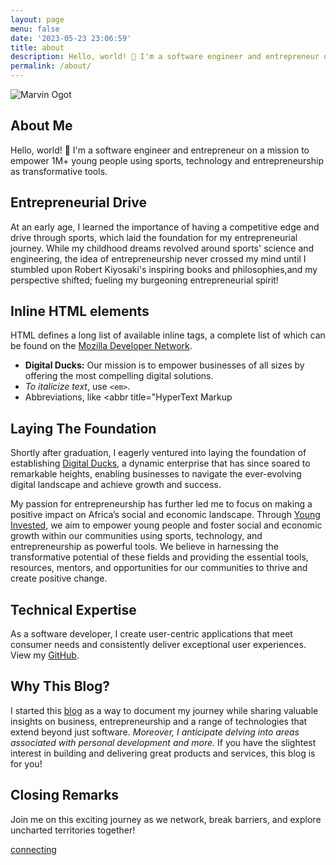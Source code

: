 ```yaml
---
layout: page
menu: false
date: '2023-05-23 23:06:59'
title: about
description: Hello, world! 👋 I'm a software engineer and entrepreneur on a mission to empower 1M+ young people using sports, technology and entrepreneurship.
permalink: /about/
---
```

<img class="img" src="/assets/img/uploads/#" alt="Marvin Ogot">

## About Me 

Hello, world! 👋 I'm a software engineer and entrepreneur on a mission to empower 1M+ young people using sports, technology and entrepreneurship as transformative tools.

## Entrepreneurial Drive

At an early age, I learned the importance of having a competitive edge and drive through sports, which laid the foundation for my entrepreneurial journey. While my childhood dreams revolved around sports' science and engineering, the idea of entrepreneurship never crossed my mind until I stumbled upon Robert Kiyosaki's inspiring books and philosophies,and my perspective shifted; fueling my burgeoning entrepreneurial spirit!

## Inline HTML elements

HTML defines a long list of available inline tags, a complete list of which can be found on the [Mozilla Developer Network](https://developer.mozilla.org/en-US/docs/Web/HTML/Element).

- **Digital Ducks:** Our mission is to empower businesses of all sizes by offering the most compelling digital solutions.
- *To italicize text*, use `<em>`.
- Abbreviations, like <abbr title="HyperText Markup

## Laying The Foundation

Shortly after graduation, I eagerly ventured into laying the foundation of establishing [Digital Ducks](https://www.digitalducks.co.ke), a dynamic enterprise that has since soared to remarkable heights, enabling businesses to navigate the ever-evolving digital landscape and achieve growth and success.

My passion for entrepreneurship has further led me to focus on making a positive impact on Africa’s social and economic landscape. Through [Young Invested](https://www.younginvested.org), we aim to empower young people and foster social and economic growth within our communities using sports, technology, and entrepreneurship as powerful tools. We believe in harnessing the transformative potential of these fields and providing the essential tools, resources, mentors, and opportunities for our communities to thrive and create positive change.

## Technical Expertise

As a software developer, I create user-centric applications that meet consumer needs and consistently deliver exceptional user experiences. View my [GitHub](https://github.com/marv0).

## Why This Blog?

I started this [blog](/) as a way to document my journey while sharing valuable insights on business, entrepreneurship and a range of technologies that extend beyond just software. *Moreover, I anticipate delving into areas associated with personal development and more.* If you have the slightest interest in building and delivering great products and services, this blog is for you!

## Closing Remarks

Join me on this exciting journey as we network, break barriers, and explore uncharted territories together!

[connecting](/contact) 


